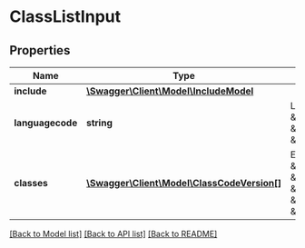 # ClassListInput

## Properties
Name | Type | Description | Notes
------------ | ------------- | ------------- | -------------
**include** | [**\Swagger\Client\Model\IncludeModel**](IncludeModel.md) |  | [optional] 
**languagecode** | **string** | Language code, eg: \&quot;EN\&quot;, \&quot;nl-NL\&quot;, \&quot;de-DE\&quot; | 
**classes** | [**\Swagger\Client\Model\ClassCodeVersion[]**](ClassCodeVersion.md) | Entity code, eg: \&quot;EC000001\&quot;, \&quot;EF00001\&quot;, \&quot;EG000001\&quot;, \&quot;EV000001\&quot;, \&quot;EU000001\&quot; | 

[[Back to Model list]](../../README.md#documentation-for-models) [[Back to API list]](../../README.md#documentation-for-api-endpoints) [[Back to README]](../../README.md)

